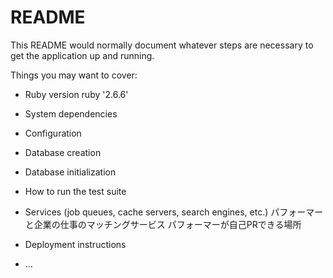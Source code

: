 # README

This README would normally document whatever steps are necessary to get the
application up and running.

Things you may want to cover:

* Ruby version
ruby '2.6.6'

* System dependencies

* Configuration

* Database creation

* Database initialization

* How to run the test suite

* Services (job queues, cache servers, search engines, etc.)
パフォーマーと企業の仕事のマッチングサービス
パフォーマーが自己PRできる場所


* Deployment instructions

* ...
